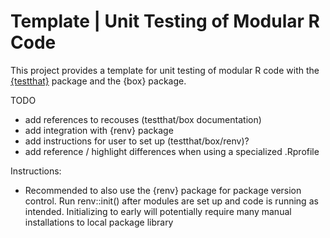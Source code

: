 
# Template | Unit Testing of Modular R Code

This project provides a template for unit testing of modular R code with the  [\{testthat\}](https://testthat.r-lib.org) package and the \{box\} package.



TODO
* add references to recouses (testthat/box documentation)
* add integration with \{renv\} package
* add instructions for user to set up (testthat/box/renv)?
* add reference / highlight differences when using a specialized .Rprofile 


Instructions: 
* Recommended to also use the \{renv\} package for package version control. Run renv::init() after modules are set up and code is running as intended. Initializing to early will potentially require many manual installations to local package library 
